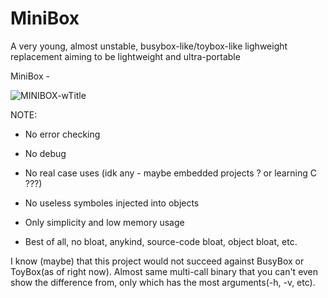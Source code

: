 # MiniBox
A very young, almost unstable, busybox-like/toybox-like lighweight replacement aiming to be lightweight and ultra-portable

MiniBox - 

![MINIBOX-wTitle](https://github.com/Qwer-TeX/minibox/assets/128016252/df4b6b83-2adf-434a-9d46-a907a9641a51)

NOTE: 

 - No error checking
 - No debug
 - No real case uses (idk any - maybe embedded projects ? or learning C ???)

 - No useless symboles injected into objects
 - Only simplicity and low memory usage
 - Best of all, no bloat, anykind, source-code bloat, object bloat, etc.


  I know (maybe) that this project would not succeed against BusyBox or 
  ToyBox(as of right now). Almost same multi-call binary that you can't even show 
  the difference from, only which has the most arguments(-h, -v, etc).
